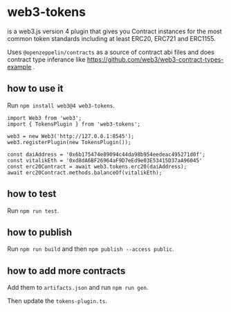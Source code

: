 web3-tokens
===========

is a web3.js version 4 plugin that gives you Contract instances for the most common token standards including at least ERC20, ERC721 and ERC1155.

Uses `@openzeppelin/contracts` as a source of contract abi files and does contract type inferance like https://github.com/web3/web3-contract-types-example .


how to use it
-------------

Run `npm install web3@4 web3-tokens`.

```
import Web3 from 'web3';
import { TokensPlugin } from 'web3-tokens';

web3 = new Web3('http://127.0.0.1:8545');
web3.registerPlugin(new TokensPlugin());

const daiAddress = '0x6b175474e89094c44da98b954eedeac495271d0f';
const vitalikEth = '0xd8dA6BF26964aF9D7eEd9e03E53415D37aA96045'
const erc20Contract = await web3.tokens.erc20(daiAddress);
await erc20Contract.methods.balanceOf(vitalikEth);
```

how to test
-----------

Run `npm run test`.


how to publish
--------------

Run `npm run build` and then `npm publish --access public`.


how to add more contracts
-------------------------

Add them to `artifacts.json` and run `npm run gen`.

Then update the `tokens-plugin.ts`.

